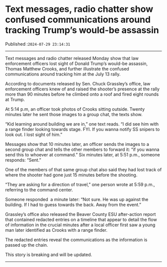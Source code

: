 # Text messages, radio chatter show confused communications around tracking Trump’s would-be assassin

Published :`2024-07-29 23:14:31`

---

Text messages and radio chatter released Monday show that law enforcement officers lost sight of Donald Trump’s would-be assassin, Thomas Matthew Crooks, and further illustrate the confused communications around tracking him at the July 13 rally.

According to documents released by Sen. Chuck Grassley’s office, law enforcement officers knew of and raised the shooter’s presence at the rally more than 90 minutes before he climbed onto a roof and fired eight rounds at Trump.

At 5:14 p.m, an officer took photos of Crooks sitting outside. Twenty minutes later he sent those images to a group chat, the texts show.

“Kid learning around building we are in,” one text reads. “I did see him with a range finder looking towards stage. FYI. If you wanna notify SS snipers to look out. I lost sight of him.”

Messages show that 10 minutes later, an officer sends the images to a second group chat and tells the other members to forward it: “if you wanna send this to whoever at command.” Six minutes later, at 5:51 p.m., someone responds: “Sent.”

One of the members of that same group chat also said they had lost track of where the shooter had gone just 15 minutes before the shooting.

“They are asking for a direction of travel,” one person wrote at 5:59 p.m., referring to the command center.

Someone responded  a minute later: “Not sure. He was up against the building. If I had to guess towards the back. Away from the event.”

Grassley’s office also released the Beaver County ESU after-action report that contained redacted entries on a timeline that appear to detail the flow of information in the crucial minutes after a local officer first saw a young man later identified as Crooks with a range finder.

The redacted entries reveal the communications as the information is passed up the chain.

This story is breaking and will be updated.

---

